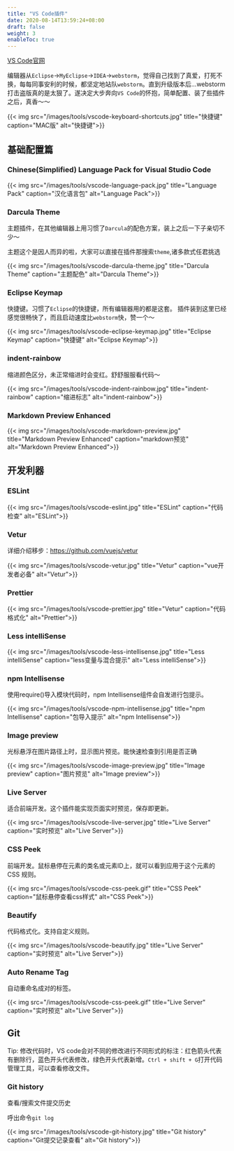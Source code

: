 ```yaml
---
title: "VS Code插件"
date: 2020-08-14T13:59:24+08:00
draft: false
weight: 3
enableToc: true
---
```


[VS Code官网](https://code.visualstudio.com/)

编辑器从`Eclipse`->`MyEclipse`->`IDEA`->`webstorm`，觉得自己找到了真爱，打死不换，每每同事安利的时候，都坚定地站队`webstorm`。直到升级版本后...webstorm打击盗版真的是太狠了。遂决定大步奔向`VS Code`的怀抱，简单配置、装了些插件之后，真香～～

{{< img src="/images/tools/vscode-keyboard-shortcuts.jpg" title="快捷键" caption="MAC版" alt="快捷键">}}

## 基础配置篇

### Chinese(Simplified) Language Pack for Visual Studio Code

{{< img src="/images/tools/vscode-language-pack.jpg" title="Language Pack" caption="汉化语言包" alt="Language Pack">}}

### Darcula Theme

主题插件，在其他编辑器上用习惯了`Darcula`的配色方案，装上之后一下子亲切不少～ 

主题这个是因人而异的啦，大家可以直接在插件那搜索`theme`,诸多款式任君挑选

{{< img src="/images/tools/vscode-darcula-theme.jpg" title="Darcula Theme" caption="主题配色" alt="Darcula Theme">}}

### Eclipse Keymap

快捷键。习惯了`Eclipse`的快捷键，所有编辑器用的都是这套。
插件装到这里已经感觉很畅快了，而且启动速度比`webstorm`快，赞一个～

{{< img src="/images/tools/vscode-eclipse-keymap.jpg" title="Eclipse Keymap" caption="快捷键" alt="Eclipse Keymap">}}

### indent-rainbow

缩进颜色区分，未正常缩进时会变红。舒舒服服看代码～

{{< img src="/images/tools/vscode-indent-rainbow.jpg" title="indent-rainbow" caption="缩进标志" alt="indent-rainbow">}}

### Markdown Preview Enhanced

{{< img src="/images/tools/vscode-markdown-preview.jpg" title="Markdown Preview Enhanced" caption="markdown预览" alt="Markdown Preview Enhanced">}}


## 开发利器

### ESLint

{{< img src="/images/tools/vscode-eslint.jpg" title="ESLint" caption="代码检查" alt="ESLint">}}

### Vetur

详细介绍移步：https://github.com/vuejs/vetur

{{< img src="/images/tools/vscode-vetur.jpg" title="Vetur" caption="vue开发者必备" alt="Vetur">}}

### Prettier

{{< img src="/images/tools/vscode-prettier.jpg" title="Vetur" caption="代码格式化" alt="Prettier">}}

### Less intelliSense

{{< img src="/images/tools/vscode-less-intellisense.jpg" title="Less intelliSense" caption="less变量与混合提示" alt="Less intelliSense">}}

### npm Intellisense

使用require()导入模块代码时，npm Intellisense组件会自发进行包提示。

{{< img src="/images/tools/vscode-npm-intellisense.jpg" title="npm Intellisense" caption="包导入提示" alt="npm Intellisense">}}

### Image preview

光标悬浮在图片路径上时，显示图片预览。能快速检查到引用是否正确

{{< img src="/images/tools/vscode-image-preview.jpg" title="Image preview" caption="图片预览" alt="Image preview">}}

### Live Server

适合前端开发。这个插件能实现页面实时预览，保存即更新。

{{< img src="/images/tools/vscode-live-server.jpg" title="Live Server" caption="实时预览" alt="Live Server">}}

### CSS Peek

前端开发。鼠标悬停在元素的类名或元素ID上，就可以看到应用于这个元素的 CSS 规则。

{{< img src="/images/tools/vscode-css-peek.gif" title="CSS Peek" caption="鼠标悬停查看css样式" alt="CSS Peek">}}

### Beautify

代码格式化。支持自定义规则。

{{< img src="/images/tools/vscode-beautify.jpg" title="Live Server" caption="实时预览" alt="Live Server">}}

### Auto Rename Tag

自动重命名成对的标签。

{{< img src="/images/tools/vscode-css-peek.gif" title="Live Server" caption="实时预览" alt="Live Server">}}



## Git

Tip: 修改代码时，VS code会对不同的修改进行不同形式的标注：红色箭头代表有删除行，蓝色开头代表修改，绿色开头代表新增。`Ctrl + shift + G`打开代码管理工具，可以查看修改文件。

### Git history

查看/搜索文件提交历史

呼出命令`git log`

{{< img src="/images/tools/vscode-git-history.jpg" title="Git history" caption="Git提交记录查看" alt="Git history">}}
